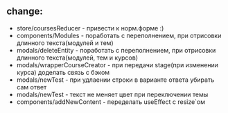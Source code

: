 ## change:

-   store/coursesReducer - привести к норм.форме :)
-   components/Modules - поработать с переполнением, при отрисовки длинного текста(модулей и тем)
-   modals/deleteEntity - поработать с переполнением, при отрисовки длинного текста(модулей, тем и курсов)
-   modals/wrapperCourseCreator - при передачи stage(при изменении курса) доделать связь с бэком
-   modals/newTest - при удлаении строки в варианте ответа убирать сам ответ
-   modals/newTest - текст не меняет цвет при переключении темы
-   components/addNewContent - переделать useEffect с resize`ом
